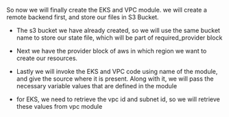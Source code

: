 

So now we will finally create the EKS and VPC module. we will create a remote backend first, and store our files in S3 Bucket.


- The s3 bucket we have already created, so we will use the same bucket name to store our state file, which will be part of required_provider block

- Next we have the provider block of aws in which region we want to create our resources.
- Lastly we will invoke the EKS and VPC code using name of the module, and give the source where it is present. Along with it, we will pass the necessary variable values that are defined in the module

- for EKS, we need to retrieve the vpc id and subnet id, so we will retrieve these values from vpc module